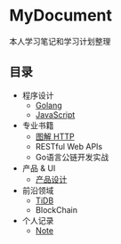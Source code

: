# MyDocument
本人学习笔记和学习计划整理
## 目录
- 程序设计
  - [Golang](Golang/README.md)
  - [JavaScript](JavaScript/README.md)
- 专业书籍
  - [图解 HTTP](图解%20HTTP/README.md)
  - RESTful Web APIs
  - Go语言公链开发实战
- 产品 & UI
  - [产品设计](产品设计/README.md)
- 前沿领域
  - [TiDB](TiDB/README.md)
  - BlockChain
- 个人记录
  - [Note](Note/README.md)
